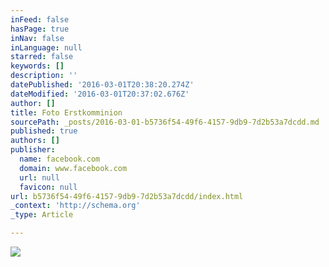 ```yaml
---
inFeed: false
hasPage: true
inNav: false
inLanguage: null
starred: false
keywords: []
description: ''
datePublished: '2016-03-01T20:38:20.274Z'
dateModified: '2016-03-01T20:37:02.676Z'
author: []
title: Foto Erstkomminion
sourcePath: _posts/2016-03-01-b5736f54-49f6-4157-9db9-7d2b53a7dcdd.md
published: true
authors: []
publisher:
  name: facebook.com
  domain: www.facebook.com
  url: null
  favicon: null
url: b5736f54-49f6-4157-9db9-7d2b53a7dcdd/index.html
_context: 'http://schema.org'
_type: Article

---
```

![](https://scontent-vie1-1.xx.fbcdn.net/hphotos-xaf1/v/t1.0-9/11149396_10153258609199588_6487017755402434761_n.jpg?oh=2f133f817d890eefc5f0c59f64336eb7&oe=575BE4A6)